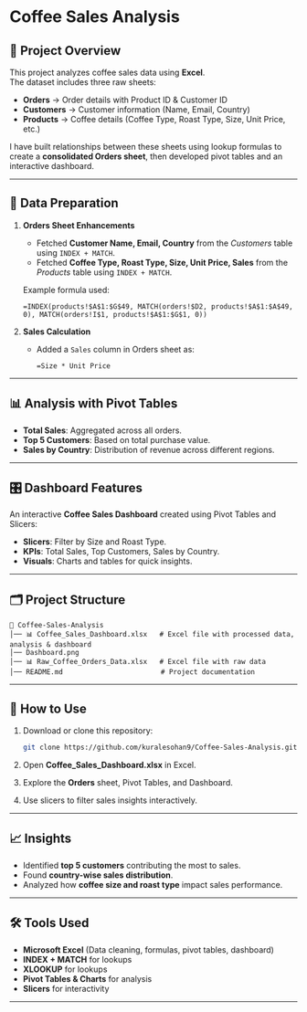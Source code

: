 
# Coffee Sales Analysis

## 📌 Project Overview

This project analyzes coffee sales data using **Excel**.  
The dataset includes three raw sheets:

- **Orders** → Order details with Product ID & Customer ID
- **Customers** → Customer information (Name, Email, Country)
- **Products** → Coffee details (Coffee Type, Roast Type, Size, Unit Price, etc.)

I have built relationships between these sheets using lookup formulas to create a **consolidated Orders sheet**, then developed pivot tables and an interactive dashboard.

---

## 🔧 Data Preparation

1. **Orders Sheet Enhancements**

   - Fetched **Customer Name, Email, Country** from the _Customers_ table using `INDEX + MATCH`.
   - Fetched **Coffee Type, Roast Type, Size, Unit Price, Sales** from the _Products_ table using `INDEX + MATCH`.

   Example formula used:

   ```excel
   =INDEX(products!$A$1:$G$49, MATCH(orders!$D2, products!$A$1:$A$49, 0), MATCH(orders!I$1, products!$A$1:$G$1, 0))
   ```


2. **Sales Calculation**

   - Added a `Sales` column in Orders sheet as:

     ```excel
     =Size * Unit Price
     ```

---

## 📊 Analysis with Pivot Tables

- **Total Sales**: Aggregated across all orders.
- **Top 5 Customers**: Based on total purchase value.
- **Sales by Country**: Distribution of revenue across different regions.

---

## 🎛 Dashboard Features

An interactive **Coffee Sales Dashboard** created using Pivot Tables and Slicers:

- **Slicers**: Filter by Size and Roast Type.
- **KPIs**: Total Sales, Top Customers, Sales by Country.
- **Visuals**: Charts and tables for quick insights.

---

## 🗂 Project Structure

```
📂 Coffee-Sales-Analysis
│── 📊 Coffee_Sales_Dashboard.xlsx   # Excel file with processed data, analysis & dashboard
│── Dashboard.png
│── 📊 Raw_Coffee_Orders_Data.xlsx   # Excel file with raw data
│── README.md                        # Project documentation
```

---

## 🚀 How to Use

1. Download or clone this repository:

   ```bash
   git clone https://github.com/kuralesohan9/Coffee-Sales-Analysis.git
   ```

2. Open **Coffee_Sales_Dashboard.xlsx** in Excel.
3. Explore the **Orders** sheet, Pivot Tables, and Dashboard.
4. Use slicers to filter sales insights interactively.

---

## 📈 Insights

- Identified **top 5 customers** contributing the most to sales.
- Found **country-wise sales distribution**.
- Analyzed how **coffee size and roast type** impact sales performance.

---

## 🛠 Tools Used

- **Microsoft Excel** (Data cleaning, formulas, pivot tables, dashboard)
- **INDEX + MATCH** for lookups
- **XLOOKUP** for lookups
- **Pivot Tables & Charts** for analysis
- **Slicers** for interactivity

---
